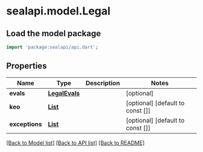 # sealapi.model.Legal

## Load the model package
```dart
import 'package:sealapi/api.dart';
```

## Properties
Name | Type | Description | Notes
------------ | ------------- | ------------- | -------------
**evals** | [**LegalEvals**](LegalEvals.md) |  | [optional] 
**keo** | [**List<LegalTerm>**](LegalTerm.md) |  | [optional] [default to const []]
**exceptions** | [**List<LegalEval>**](LegalEval.md) |  | [optional] [default to const []]

[[Back to Model list]](../README.md#documentation-for-models) [[Back to API list]](../README.md#documentation-for-api-endpoints) [[Back to README]](../README.md)


